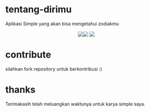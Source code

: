 # tentang-dirimu

Aplikasi Simple yang akan bisa mengetahui zodiakmu

<p align="center">
<img align="center" src="http://ForTheBadge.com/images/badges/built-with-love.svg"><img align="center" src="https://forthebadge.com/images/badges/uses-css.svg">  <img align="center" src="http://ForTheBadge.com/images/badges/makes-people-smile.svg">
</p>

# contribute

silahkan fork repository untuk berkontribusi :)

# thanks

Terimakasih telah meluangkan waktunya untuk karya simple saya.
